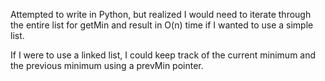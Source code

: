 Attempted to write in Python, but realized I would need to iterate through the entire list for getMin and result in O(n) time if I wanted to use a simple list. 

If I were to use a linked list, I could keep track of the current minimum and the previous minimum using a prevMin pointer. 
